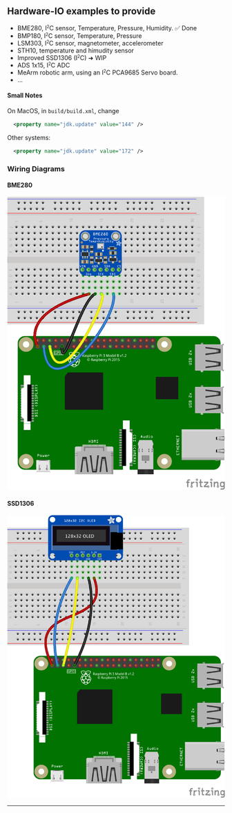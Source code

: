 ## Hardware-IO examples to provide

- BME280, I<small><sup>2</sup></small>C sensor, Temperature, Pressure, Humidity. &#9989; Done
- BMP180, I<small><sup>2</sup></small>C sensor, Temperature, Pressure
- LSM303, I<small><sup>2</sup></small>C sensor, magnetometer, accelerometer
- STH10, temperature and himudity sensor
- Improved SSD1306 (I<small><sup>2</sup></small>C)  &#10140; WIP
- ADS 1x15, I<small><sup>2</sup></small>C ADC
- MeArm robotic arm, using an I<small><sup>2</sup></small>C PCA9685 Servo board.
- ...

#### Small Notes
On MacOS, in `build/build.xml`, change
```xml
  <property name="jdk.update" value="144" />
```
Other systems:
```xml
  <property name="jdk.update" value="172" />
```

### Wiring Diagrams
#### BME280
![BME280](./I2CBME280/RPi.BME280_bb.png)

#### SSD1306
![BME280](./I2CSSD1306/RPi.SSD1306_bb.png)

---
